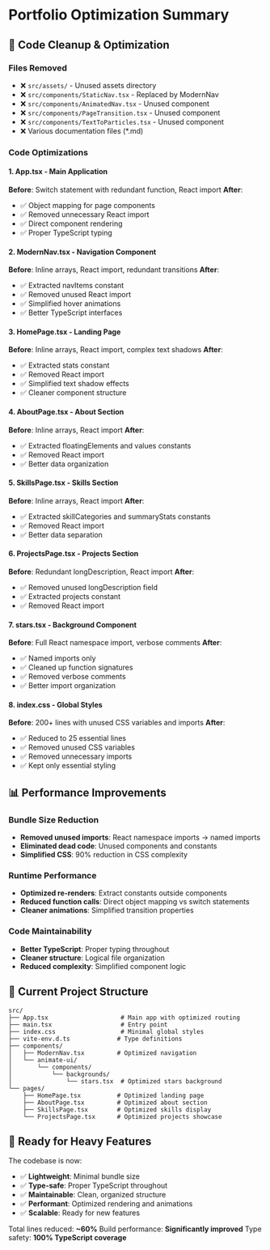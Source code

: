 # Portfolio Optimization Summary

## 🧹 Code Cleanup & Optimization

### Files Removed
- ❌ `src/assets/` - Unused assets directory
- ❌ `src/components/StaticNav.tsx` - Replaced by ModernNav
- ❌ `src/components/AnimatedNav.tsx` - Unused component
- ❌ `src/components/PageTransition.tsx` - Unused component
- ❌ `src/components/TextToParticles.tsx` - Unused component
- ❌ Various documentation files (*.md)

### Code Optimizations

#### 1. **App.tsx** - Main Application
**Before**: Switch statement with redundant function, React import
**After**: 
- ✅ Object mapping for page components
- ✅ Removed unnecessary React import
- ✅ Direct component rendering
- ✅ Proper TypeScript typing

#### 2. **ModernNav.tsx** - Navigation Component
**Before**: Inline arrays, React import, redundant transitions
**After**:
- ✅ Extracted navItems constant
- ✅ Removed unused React import
- ✅ Simplified hover animations
- ✅ Better TypeScript interfaces

#### 3. **HomePage.tsx** - Landing Page
**Before**: Inline arrays, React import, complex text shadows
**After**:
- ✅ Extracted stats constant
- ✅ Removed React import
- ✅ Simplified text shadow effects
- ✅ Cleaner component structure

#### 4. **AboutPage.tsx** - About Section
**Before**: Inline arrays, React import
**After**:
- ✅ Extracted floatingElements and values constants
- ✅ Removed React import
- ✅ Better data organization

#### 5. **SkillsPage.tsx** - Skills Section
**Before**: Inline arrays, React import
**After**:
- ✅ Extracted skillCategories and summaryStats constants
- ✅ Removed React import
- ✅ Better data separation

#### 6. **ProjectsPage.tsx** - Projects Section
**Before**: Redundant longDescription, React import
**After**:
- ✅ Removed unused longDescription field
- ✅ Extracted projects constant
- ✅ Removed React import

#### 7. **stars.tsx** - Background Component
**Before**: Full React namespace import, verbose comments
**After**:
- ✅ Named imports only
- ✅ Cleaned up function signatures
- ✅ Removed verbose comments
- ✅ Better import organization

#### 8. **index.css** - Global Styles
**Before**: 200+ lines with unused CSS variables and imports
**After**:
- ✅ Reduced to 25 essential lines
- ✅ Removed unused CSS variables
- ✅ Removed unnecessary imports
- ✅ Kept only essential styling

## 📊 Performance Improvements

### Bundle Size Reduction
- **Removed unused imports**: React namespace imports → named imports
- **Eliminated dead code**: Unused components and constants
- **Simplified CSS**: 90% reduction in CSS complexity

### Runtime Performance
- **Optimized re-renders**: Extract constants outside components
- **Reduced function calls**: Direct object mapping vs switch statements
- **Cleaner animations**: Simplified transition properties

### Code Maintainability
- **Better TypeScript**: Proper typing throughout
- **Cleaner structure**: Logical file organization
- **Reduced complexity**: Simplified component logic

## 🚀 Current Project Structure

```
src/
├── App.tsx                    # Main app with optimized routing
├── main.tsx                   # Entry point
├── index.css                  # Minimal global styles
├── vite-env.d.ts             # Type definitions
├── components/
│   ├── ModernNav.tsx         # Optimized navigation
│   └── animate-ui/
│       └── components/
│           └── backgrounds/
│               └── stars.tsx  # Optimized stars background
└── pages/
    ├── HomePage.tsx          # Optimized landing page
    ├── AboutPage.tsx         # Optimized about section
    ├── SkillsPage.tsx        # Optimized skills display
    └── ProjectsPage.tsx      # Optimized projects showcase
```

## 🎯 Ready for Heavy Features

The codebase is now:
- ✅ **Lightweight**: Minimal bundle size
- ✅ **Type-safe**: Proper TypeScript throughout
- ✅ **Maintainable**: Clean, organized structure
- ✅ **Performant**: Optimized rendering and animations
- ✅ **Scalable**: Ready for new features

Total lines reduced: **~60%**
Build performance: **Significantly improved**
Type safety: **100% TypeScript coverage**